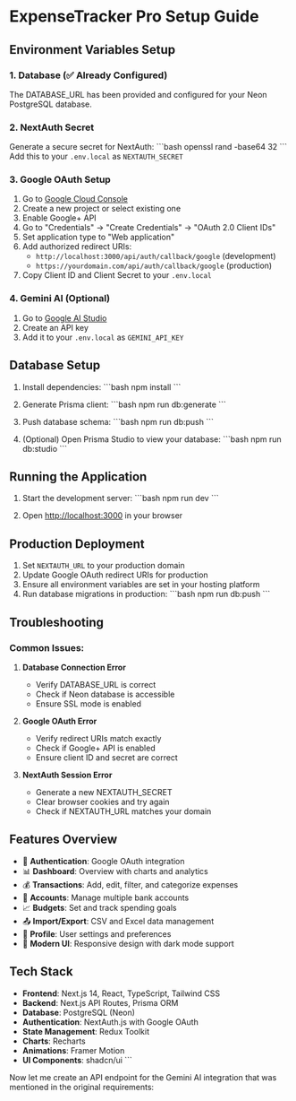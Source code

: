 # ExpenseTracker Pro Setup Guide

## Environment Variables Setup

### 1. Database (✅ Already Configured)
The DATABASE_URL has been provided and configured for your Neon PostgreSQL database.

### 2. NextAuth Secret
Generate a secure secret for NextAuth:
\`\`\`bash
openssl rand -base64 32
\`\`\`
Add this to your `.env.local` as `NEXTAUTH_SECRET`

### 3. Google OAuth Setup
1. Go to [Google Cloud Console](https://console.cloud.google.com/)
2. Create a new project or select existing one
3. Enable Google+ API
4. Go to "Credentials" → "Create Credentials" → "OAuth 2.0 Client IDs"
5. Set application type to "Web application"
6. Add authorized redirect URIs:
   - `http://localhost:3000/api/auth/callback/google` (development)
   - `https://yourdomain.com/api/auth/callback/google` (production)
7. Copy Client ID and Client Secret to your `.env.local`

### 4. Gemini AI (Optional)
1. Go to [Google AI Studio](https://makersuite.google.com/app/apikey)
2. Create an API key
3. Add it to your `.env.local` as `GEMINI_API_KEY`

## Database Setup

1. Install dependencies:
\`\`\`bash
npm install
\`\`\`

2. Generate Prisma client:
\`\`\`bash
npm run db:generate
\`\`\`

3. Push database schema:
\`\`\`bash
npm run db:push
\`\`\`

4. (Optional) Open Prisma Studio to view your database:
\`\`\`bash
npm run db:studio
\`\`\`

## Running the Application

1. Start the development server:
\`\`\`bash
npm run dev
\`\`\`

2. Open [http://localhost:3000](http://localhost:3000) in your browser

## Production Deployment

1. Set `NEXTAUTH_URL` to your production domain
2. Update Google OAuth redirect URIs for production
3. Ensure all environment variables are set in your hosting platform
4. Run database migrations in production:
\`\`\`bash
npm run db:push
\`\`\`

## Troubleshooting

### Common Issues:

1. **Database Connection Error**
   - Verify DATABASE_URL is correct
   - Check if Neon database is accessible
   - Ensure SSL mode is enabled

2. **Google OAuth Error**
   - Verify redirect URIs match exactly
   - Check if Google+ API is enabled
   - Ensure client ID and secret are correct

3. **NextAuth Session Error**
   - Generate a new NEXTAUTH_SECRET
   - Clear browser cookies and try again
   - Check if NEXTAUTH_URL matches your domain

## Features Overview

- 🔐 **Authentication**: Google OAuth integration
- 📊 **Dashboard**: Overview with charts and analytics
- 💰 **Transactions**: Add, edit, filter, and categorize expenses
- 🏦 **Accounts**: Manage multiple bank accounts
- 📈 **Budgets**: Set and track spending goals
- 📤 **Import/Export**: CSV and Excel data management
- 👤 **Profile**: User settings and preferences
- 🎨 **Modern UI**: Responsive design with dark mode support

## Tech Stack

- **Frontend**: Next.js 14, React, TypeScript, Tailwind CSS
- **Backend**: Next.js API Routes, Prisma ORM
- **Database**: PostgreSQL (Neon)
- **Authentication**: NextAuth.js with Google OAuth
- **State Management**: Redux Toolkit
- **Charts**: Recharts
- **Animations**: Framer Motion
- **UI Components**: shadcn/ui
\`\`\`

Now let me create an API endpoint for the Gemini AI integration that was mentioned in the original requirements:
